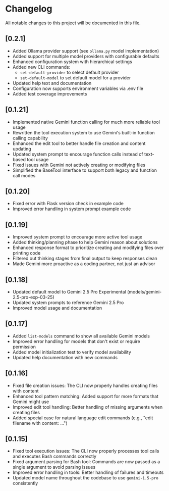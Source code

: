 # Changelog

All notable changes to this project will be documented in this file.

## [0.2.1]

- Added Ollama provider support (see `ollama.py` model implementation)
- Added support for multiple model providers with configurable defaults
- Enhanced configuration system with hierarchical settings
- Added new CLI commands:
  - `set-default-provider` to select default provider
  - `set-default-model` to set default model for a provider
- Updated help text and documentation
- Configuration now supports environment variables via .env file
- Added test coverage improvements

## [0.1.21] 

- Implemented native Gemini function calling for much more reliable tool usage
- Rewritten the tool execution system to use Gemini's built-in function calling capability
- Enhanced the edit tool to better handle file creation and content updating
- Updated system prompt to encourage function calls instead of text-based tool usage
- Fixed issues with Gemini not actively creating or modifying files
- Simplified the BaseTool interface to support both legacy and function call modes

## [0.1.20]

- Fixed error with Flask version check in example code
- Improved error handling in system prompt example code

## [0.1.19]

- Improved system prompt to encourage more active tool usage
- Added thinking/planning phase to help Gemini reason about solutions
- Enhanced response format to prioritize creating and modifying files over printing code
- Filtered out thinking stages from final output to keep responses clean
- Made Gemini more proactive as a coding partner, not just an advisor

## [0.1.18]

- Updated default model to Gemini 2.5 Pro Experimental (models/gemini-2.5-pro-exp-03-25)
- Updated system prompts to reference Gemini 2.5 Pro
- Improved model usage and documentation

## [0.1.17]

- Added `list-models` command to show all available Gemini models
- Improved error handling for models that don't exist or require permission
- Added model initialization test to verify model availability
- Updated help documentation with new commands

## [0.1.16]

- Fixed file creation issues: The CLI now properly handles creating files with content
- Enhanced tool pattern matching: Added support for more formats that Gemini might use
- Improved edit tool handling: Better handling of missing arguments when creating files
- Added special case for natural language edit commands (e.g., "edit filename with content: ...")

## [0.1.15]

- Fixed tool execution issues: The CLI now properly processes tool calls and executes Bash commands correctly
- Fixed argument parsing for Bash tool: Commands are now passed as a single argument to avoid parsing issues
- Improved error handling in tools: Better handling of failures and timeouts
- Updated model name throughout the codebase to use `gemini-1.5-pro` consistently 